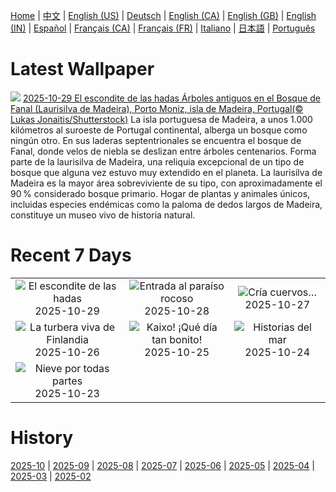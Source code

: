 [Home](../README.md) | [中文](zh-CN.md) | [English (US)](en-US.md) | [Deutsch](de-DE.md) | [English (CA)](en-CA.md) | [English (GB)](en-GB.md) | [English (IN)](en-IN.md) | [Español](es-ES.md) | [Français (CA)](fr-CA.md) | [Français (FR)](fr-FR.md) | [Italiano](it-IT.md) | [日本語](ja-JP.md) | [Português](pt-BR.md)

# Latest Wallpaper
![](https://www.bing.com/th?id=OHR.FanalForest_ES-ES0574680440_UHD.jpg)
[2025-10-29 El escondite de las hadas Árboles antiguos en el Bosque de Fanal (Laurisilva de Madeira), Porto Moniz, isla de Madeira, Portugal(© Lukas Jonaitis/Shutterstock)](https://www.bing.com/th?id=OHR.FanalForest_ES-ES0574680440_UHD.jpg)
La isla portuguesa de Madeira, a unos 1.000 kilómetros al suroeste de Portugal continental, alberga un bosque como ningún otro. En sus laderas septentrionales se encuentra el bosque de Fanal, donde velos de niebla se deslizan entre árboles centenarios. Forma parte de la laurisilva de Madeira, una reliquia excepcional de un tipo de bosque que alguna vez estuvo muy extendido en el planeta. La laurisilva de Madeira es la mayor área sobreviviente de su tipo, con aproximadamente el 90 % considerado bosque primario. Hogar de plantas y animales únicos, incluidas especies endémicas como la paloma de dedos largos de Madeira, constituye un museo vivo de historia natural.

# Recent 7 Days
|  |  |  |
|:---:|:---:|:---:|
| ![](https://www.bing.com/th?id=OHR.FanalForest_ES-ES0574680440_400x240.jpg "El escondite de las hadas") 2025-10-29 | ![](https://www.bing.com/th?id=OHR.TepliceRocks_ES-ES0482796188_400x240.jpg "Entrada al paraíso rocoso") 2025-10-28 | ![](https://www.bing.com/th?id=OHR.AfricanRaven_ES-ES0390865860_400x240.jpg "Cría cuervos…") 2025-10-27 |
| ![](https://www.bing.com/th?id=OHR.MartimoaapaFinland_ES-ES0251068328_400x240.jpg "La turbera viva de Finlandia") 2025-10-26 | ![](https://www.bing.com/th?id=OHR.PaisVascoDay_ES-ES6776223688_400x240.jpg "Kaixo! ¡Qué día tan bonito!") 2025-10-25 | ![](https://www.bing.com/th?id=OHR.QueenMary_ES-ES3516526290_400x240.jpg "Historias del mar") 2025-10-24 |
| ![](https://www.bing.com/th?id=OHR.SnowLeopard_ES-ES0046977195_400x240.jpg "Nieve por todas partes") 2025-10-23 |  |  |

# History
[2025-10](../archives/wallpaper/es-ES/w_2025_10.md) | [2025-09](../archives/wallpaper/es-ES/w_2025_09.md) | [2025-08](../archives/wallpaper/es-ES/w_2025_08.md) | [2025-07](../archives/wallpaper/es-ES/w_2025_07.md) | [2025-06](../archives/wallpaper/es-ES/w_2025_06.md) | [2025-05](../archives/wallpaper/es-ES/w_2025_05.md) | [2025-04](../archives/wallpaper/es-ES/w_2025_04.md) | [2025-03](../archives/wallpaper/es-ES/w_2025_03.md) | [2025-02](../archives/wallpaper/es-ES/w_2025_02.md)
